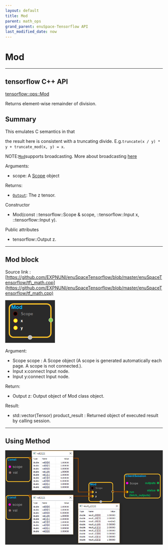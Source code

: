 ```yaml
--- 
layout: default 
title: Mod 
parent: math_ops 
grand_parent: enuSpace-Tensorflow API 
last_modified_date: now 
--- 
```


# Mod

---

## tensorflow C++ API

[tensorflow::ops::Mod](https://www.tensorflow.org/api_docs/cc/class/tensorflow/ops/mod)

Returns element-wise remainder of division.

## Summary

This emulates C semantics in that

the result here is consistent with a truncating divide. E.g.`truncate(x / y) * y + truncate_mod(x, y) = x`.

NOTE:[`Mod`](https://www.tensorflow.org/api_docs/cc/class/tensorflow/ops/mod.html#classtensorflow_1_1ops_1_1_mod)supports broadcasting. More about broadcasting [here](http://docs.scipy.org/doc/numpy/user/basics.broadcasting.html)

Arguments:

* scope: A [Scope](https://www.tensorflow.org/api_docs/cc/class/tensorflow/scope.html#classtensorflow_1_1_scope) object

Returns:

* [`Output`](https://www.tensorflow.org/api_docs/cc/class/tensorflow/output.html#classtensorflow_1_1_output): The z tensor.

Constructor

* Mod\(const ::tensorflow::Scope & scope, ::tensorflow::Input x, ::tensorflow::Input y\).

Public attributes

* tensorflow::Output z.

---

## Mod block

Source link : [https://github.com/EXPNUNI/enuSpaceTensorflow/blob/master/enuSpaceTensorflow/tf\_math.cpp](https://github.com/EXPNUNI/enuSpaceTensorflow/blob/master/enuSpaceTensorflow/tf_math.cpp)

![](./assets/math_Mod_Symbol.png)

Argument:

* Scope scope : A Scope object \(A scope is generated automatically each page. A scope is not connected.\).
* Input x:connect  Input node.
* Input y:connect  Input node.

Return:

* Output z: Output object of Mod class object.

Result:

* std::vector\(Tensor\) product\_result : Returned object of executed result by calling session.

---

## Using Method

![](./assets/math_Mod_Method.png)

